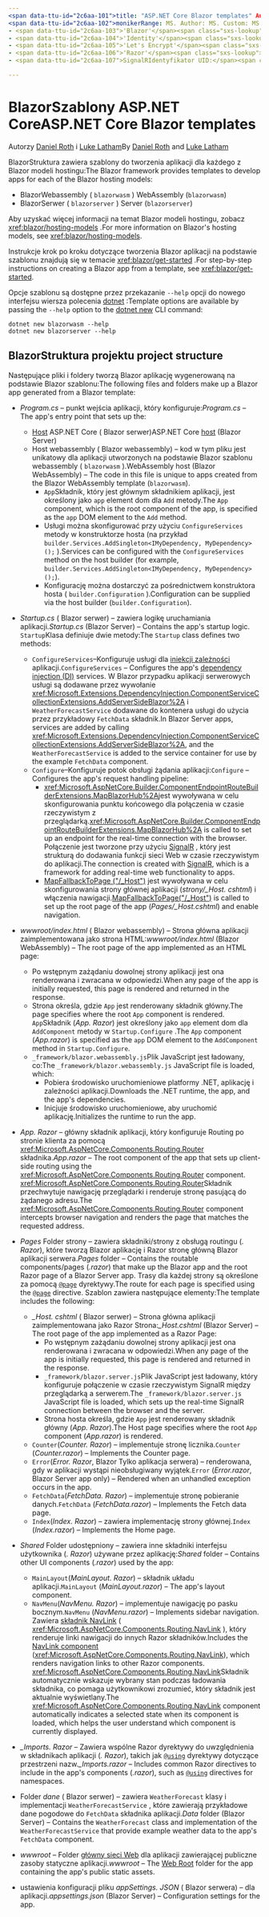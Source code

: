 ```yaml
---
<span data-ttu-id="2c6aa-101">title: "ASP.NET Core Blazor templates" Author: Description: "informacje o Blazor szablonach aplikacji ASP.NET Core i Blazor strukturze projektu".</span><span class="sxs-lookup"><span data-stu-id="2c6aa-101">title: 'ASP.NET Core Blazor templates' author: description: 'Learn about ASP.NET Core Blazor app templates and Blazor project structure.'</span></span>
<span data-ttu-id="2c6aa-102">monikerRange: MS. Author: MS. Custom: MS. Date: No-Loc:</span><span class="sxs-lookup"><span data-stu-id="2c6aa-102">monikerRange: ms.author: ms.custom: ms.date: no-loc:</span></span>
- <span data-ttu-id="2c6aa-103">'Blazor'</span><span class="sxs-lookup"><span data-stu-id="2c6aa-103">'Blazor'</span></span>
- <span data-ttu-id="2c6aa-104">'Identity'</span><span class="sxs-lookup"><span data-stu-id="2c6aa-104">'Identity'</span></span>
- <span data-ttu-id="2c6aa-105">'Let's Encrypt'</span><span class="sxs-lookup"><span data-stu-id="2c6aa-105">'Let's Encrypt'</span></span>
- <span data-ttu-id="2c6aa-106">'Razor'</span><span class="sxs-lookup"><span data-stu-id="2c6aa-106">'Razor'</span></span>
- <span data-ttu-id="2c6aa-107">SignalRIdentyfikator UID:</span><span class="sxs-lookup"><span data-stu-id="2c6aa-107">'SignalR' uid:</span></span> 

---
```

# <a name="aspnet-core-blazor-templates"></a><span data-ttu-id="2c6aa-108">BlazorSzablony ASP.NET Core</span><span class="sxs-lookup"><span data-stu-id="2c6aa-108">ASP.NET Core Blazor templates</span></span>

<span data-ttu-id="2c6aa-109">Autorzy [Daniel Roth](https://github.com/danroth27) i [Luke Latham](https://github.com/guardrex)</span><span class="sxs-lookup"><span data-stu-id="2c6aa-109">By [Daniel Roth](https://github.com/danroth27) and [Luke Latham](https://github.com/guardrex)</span></span>

<span data-ttu-id="2c6aa-110">BlazorStruktura zawiera szablony do tworzenia aplikacji dla każdego z Blazor modeli hostingu:</span><span class="sxs-lookup"><span data-stu-id="2c6aa-110">The Blazor framework provides templates to develop apps for each of the Blazor hosting models:</span></span>

* Blazor<span data-ttu-id="2c6aa-111">Webassembly ( `blazorwasm` )</span><span class="sxs-lookup"><span data-stu-id="2c6aa-111"> WebAssembly (`blazorwasm`)</span></span>
* Blazor<span data-ttu-id="2c6aa-112">Serwer ( `blazorserver` )</span><span class="sxs-lookup"><span data-stu-id="2c6aa-112"> Server (`blazorserver`)</span></span>

<span data-ttu-id="2c6aa-113">Aby uzyskać więcej informacji na temat Blazor modeli hostingu, zobacz <xref:blazor/hosting-models> .</span><span class="sxs-lookup"><span data-stu-id="2c6aa-113">For more information on Blazor's hosting models, see <xref:blazor/hosting-models>.</span></span>

<span data-ttu-id="2c6aa-114">Instrukcje krok po kroku dotyczące tworzenia Blazor aplikacji na podstawie szablonu znajdują się w temacie <xref:blazor/get-started> .</span><span class="sxs-lookup"><span data-stu-id="2c6aa-114">For step-by-step instructions on creating a Blazor app from a template, see <xref:blazor/get-started>.</span></span>

<span data-ttu-id="2c6aa-115">Opcje szablonu są dostępne przez przekazanie `--help` opcji do nowego interfejsu wiersza polecenia [dotnet](/dotnet/core/tools/dotnet-new) :</span><span class="sxs-lookup"><span data-stu-id="2c6aa-115">Template options are available by passing the `--help` option to the [dotnet new](/dotnet/core/tools/dotnet-new) CLI command:</span></span>

```dotnetcli
dotnet new blazorwasm --help
dotnet new blazorserver --help
```

## <a name="blazor-project-structure"></a>Blazor<span data-ttu-id="2c6aa-116">Struktura projektu</span><span class="sxs-lookup"><span data-stu-id="2c6aa-116"> project structure</span></span>

<span data-ttu-id="2c6aa-117">Następujące pliki i foldery tworzą Blazor aplikację wygenerowaną na podstawie Blazor szablonu:</span><span class="sxs-lookup"><span data-stu-id="2c6aa-117">The following files and folders make up a Blazor app generated from a Blazor template:</span></span>

* <span data-ttu-id="2c6aa-118">*Program.cs* &ndash; punkt wejścia aplikacji, który konfiguruje:</span><span class="sxs-lookup"><span data-stu-id="2c6aa-118">*Program.cs* &ndash; The app's entry point that sets up the:</span></span>

  * <span data-ttu-id="2c6aa-119">[Host](xref:fundamentals/host/generic-host) ASP.NET Core ( Blazor serwer)</span><span class="sxs-lookup"><span data-stu-id="2c6aa-119">ASP.NET Core [host](xref:fundamentals/host/generic-host) (Blazor Server)</span></span>
  * <span data-ttu-id="2c6aa-120">Host webassembly ( Blazor webassembly) &ndash; kod w tym pliku jest unikatowy dla aplikacji utworzonych na podstawie Blazor szablonu webassembly ( `blazorwasm` ).</span><span class="sxs-lookup"><span data-stu-id="2c6aa-120">WebAssembly host (Blazor WebAssembly) &ndash; The code in this file is unique to apps created from the Blazor WebAssembly template (`blazorwasm`).</span></span>
    * <span data-ttu-id="2c6aa-121">`App`Składnik, który jest głównym składnikiem aplikacji, jest określony jako `app` element dom dla `Add` metody.</span><span class="sxs-lookup"><span data-stu-id="2c6aa-121">The `App` component, which is the root component of the app, is specified as the `app` DOM element to the `Add` method.</span></span>
    * <span data-ttu-id="2c6aa-122">Usługi można skonfigurować przy użyciu `ConfigureServices` metody w konstruktorze hosta (na przykład `builder.Services.AddSingleton<IMyDependency, MyDependency>();` ).</span><span class="sxs-lookup"><span data-stu-id="2c6aa-122">Services can be configured with the `ConfigureServices` method on the host builder (for example, `builder.Services.AddSingleton<IMyDependency, MyDependency>();`).</span></span>
    * <span data-ttu-id="2c6aa-123">Konfigurację można dostarczyć za pośrednictwem konstruktora hosta ( `builder.Configuration` ).</span><span class="sxs-lookup"><span data-stu-id="2c6aa-123">Configuration can be supplied via the host builder (`builder.Configuration`).</span></span>

* <span data-ttu-id="2c6aa-124">*Startup.cs* ( Blazor serwer) &ndash; zawiera logikę uruchamiania aplikacji.</span><span class="sxs-lookup"><span data-stu-id="2c6aa-124">*Startup.cs* (Blazor Server) &ndash; Contains the app's startup logic.</span></span> <span data-ttu-id="2c6aa-125">`Startup`Klasa definiuje dwie metody:</span><span class="sxs-lookup"><span data-stu-id="2c6aa-125">The `Startup` class defines two methods:</span></span>

  * <span data-ttu-id="2c6aa-126">`ConfigureServices`&ndash;Konfiguruje usługi dla [iniekcji zależności](xref:fundamentals/dependency-injection) aplikacji.</span><span class="sxs-lookup"><span data-stu-id="2c6aa-126">`ConfigureServices` &ndash; Configures the app's [dependency injection (DI)](xref:fundamentals/dependency-injection) services.</span></span> <span data-ttu-id="2c6aa-127">W Blazor przypadku aplikacji serwerowych usługi są dodawane przez wywołanie <xref:Microsoft.Extensions.DependencyInjection.ComponentServiceCollectionExtensions.AddServerSideBlazor%2A> i `WeatherForecastService` dodawane do kontenera usługi do użycia przez przykładowy `FetchData` składnik.</span><span class="sxs-lookup"><span data-stu-id="2c6aa-127">In Blazor Server apps, services are added by calling <xref:Microsoft.Extensions.DependencyInjection.ComponentServiceCollectionExtensions.AddServerSideBlazor%2A>, and the `WeatherForecastService` is added to the service container for use by the example `FetchData` component.</span></span>
  * <span data-ttu-id="2c6aa-128">`Configure`&ndash;Konfiguruje potok obsługi żądania aplikacji:</span><span class="sxs-lookup"><span data-stu-id="2c6aa-128">`Configure` &ndash; Configures the app's request handling pipeline:</span></span>
    * <span data-ttu-id="2c6aa-129"><xref:Microsoft.AspNetCore.Builder.ComponentEndpointRouteBuilderExtensions.MapBlazorHub%2A>jest wywoływana w celu skonfigurowania punktu końcowego dla połączenia w czasie rzeczywistym z przeglądarką.</span><span class="sxs-lookup"><span data-stu-id="2c6aa-129"><xref:Microsoft.AspNetCore.Builder.ComponentEndpointRouteBuilderExtensions.MapBlazorHub%2A> is called to set up an endpoint for the real-time connection with the browser.</span></span> <span data-ttu-id="2c6aa-130">Połączenie jest tworzone przy użyciu [SignalR](xref:signalr/introduction) , który jest strukturą do dodawania funkcji sieci Web w czasie rzeczywistym do aplikacji.</span><span class="sxs-lookup"><span data-stu-id="2c6aa-130">The connection is created with [SignalR](xref:signalr/introduction), which is a framework for adding real-time web functionality to apps.</span></span>
    * <span data-ttu-id="2c6aa-131">[MapFallbackToPage ("/_Host")](xref:Microsoft.AspNetCore.Builder.RazorPagesEndpointRouteBuilderExtensions.MapFallbackToPage*) jest wywoływana w celu skonfigurowania strony głównej aplikacji (*strony/_Host. cshtml*) i włączenia nawigacji.</span><span class="sxs-lookup"><span data-stu-id="2c6aa-131">[MapFallbackToPage("/_Host")](xref:Microsoft.AspNetCore.Builder.RazorPagesEndpointRouteBuilderExtensions.MapFallbackToPage*) is called to set up the root page of the app (*Pages/_Host.cshtml*) and enable navigation.</span></span>

* <span data-ttu-id="2c6aa-132">*wwwroot/index.html* ( Blazor webassembly) &ndash; Strona główna aplikacji zaimplementowana jako strona HTML:</span><span class="sxs-lookup"><span data-stu-id="2c6aa-132">*wwwroot/index.html* (Blazor WebAssembly) &ndash; The root page of the app implemented as an HTML page:</span></span>
  * <span data-ttu-id="2c6aa-133">Po wstępnym zażądaniu dowolnej strony aplikacji jest ona renderowana i zwracana w odpowiedzi.</span><span class="sxs-lookup"><span data-stu-id="2c6aa-133">When any page of the app is initially requested, this page is rendered and returned in the response.</span></span>
  * <span data-ttu-id="2c6aa-134">Strona określa, gdzie `App` jest renderowany składnik główny.</span><span class="sxs-lookup"><span data-stu-id="2c6aa-134">The page specifies where the root `App` component is rendered.</span></span> <span data-ttu-id="2c6aa-135">`App`Składnik (*App. Razor*) jest określony jako `app` element dom dla `AddComponent` metody w `Startup.Configure` .</span><span class="sxs-lookup"><span data-stu-id="2c6aa-135">The `App` component (*App.razor*) is specified as the `app` DOM element to the `AddComponent` method in `Startup.Configure`.</span></span>
  * <span data-ttu-id="2c6aa-136">`_framework/blazor.webassembly.js`Plik JavaScript jest ładowany, co:</span><span class="sxs-lookup"><span data-stu-id="2c6aa-136">The `_framework/blazor.webassembly.js` JavaScript file is loaded, which:</span></span>
    * <span data-ttu-id="2c6aa-137">Pobiera środowisko uruchomieniowe platformy .NET, aplikację i zależności aplikacji.</span><span class="sxs-lookup"><span data-stu-id="2c6aa-137">Downloads the .NET runtime, the app, and the app's dependencies.</span></span>
    * <span data-ttu-id="2c6aa-138">Inicjuje środowisko uruchomieniowe, aby uruchomić aplikację.</span><span class="sxs-lookup"><span data-stu-id="2c6aa-138">Initializes the runtime to run the app.</span></span>

* <span data-ttu-id="2c6aa-139">*App. Razor* &ndash; główny składnik aplikacji, który konfiguruje Routing po stronie klienta za pomocą <xref:Microsoft.AspNetCore.Components.Routing.Router> składnika.</span><span class="sxs-lookup"><span data-stu-id="2c6aa-139">*App.razor* &ndash; The root component of the app that sets up client-side routing using the <xref:Microsoft.AspNetCore.Components.Routing.Router> component.</span></span> <span data-ttu-id="2c6aa-140"><xref:Microsoft.AspNetCore.Components.Routing.Router>Składnik przechwytuje nawigację przeglądarki i renderuje stronę pasującą do żądanego adresu.</span><span class="sxs-lookup"><span data-stu-id="2c6aa-140">The <xref:Microsoft.AspNetCore.Components.Routing.Router> component intercepts browser navigation and renders the page that matches the requested address.</span></span>

* <span data-ttu-id="2c6aa-141">*Pages* Folder strony &ndash; zawiera składniki/strony z obsługą routingu (*. Razor*), które tworzą Blazor aplikację i Razor stronę główną Blazor aplikacji serwera.</span><span class="sxs-lookup"><span data-stu-id="2c6aa-141">*Pages* folder &ndash; Contains the routable components/pages (*.razor*) that make up the Blazor app and the root Razor page of a Blazor Server app.</span></span> <span data-ttu-id="2c6aa-142">Trasy dla każdej strony są określone za pomocą [`@page`](xref:mvc/views/razor#page) dyrektywy.</span><span class="sxs-lookup"><span data-stu-id="2c6aa-142">The route for each page is specified using the [`@page`](xref:mvc/views/razor#page) directive.</span></span> <span data-ttu-id="2c6aa-143">Szablon zawiera następujące elementy:</span><span class="sxs-lookup"><span data-stu-id="2c6aa-143">The template includes the following:</span></span>
  * <span data-ttu-id="2c6aa-144">*_Host. cshtml* ( Blazor serwer) &ndash; Strona główna aplikacji zaimplementowana jako Razor Strona:</span><span class="sxs-lookup"><span data-stu-id="2c6aa-144">*_Host.cshtml* (Blazor Server) &ndash; The root page of the app implemented as a Razor Page:</span></span>
    * <span data-ttu-id="2c6aa-145">Po wstępnym zażądaniu dowolnej strony aplikacji jest ona renderowana i zwracana w odpowiedzi.</span><span class="sxs-lookup"><span data-stu-id="2c6aa-145">When any page of the app is initially requested, this page is rendered and returned in the response.</span></span>
    * <span data-ttu-id="2c6aa-146">`_framework/blazor.server.js`Plik JavaScript jest ładowany, który konfiguruje połączenie w czasie rzeczywistym SignalR między przeglądarką a serwerem.</span><span class="sxs-lookup"><span data-stu-id="2c6aa-146">The `_framework/blazor.server.js` JavaScript file is loaded, which sets up the real-time SignalR connection between the browser and the server.</span></span>
    * <span data-ttu-id="2c6aa-147">Strona hosta określa, gdzie `App` jest renderowany składnik główny (*App. Razor*).</span><span class="sxs-lookup"><span data-stu-id="2c6aa-147">The Host page specifies where the root `App` component (*App.razor*) is rendered.</span></span>
  * <span data-ttu-id="2c6aa-148">`Counter`(*Counter. Razor*) &ndash; implementuje stronę licznika.</span><span class="sxs-lookup"><span data-stu-id="2c6aa-148">`Counter` (*Counter.razor*) &ndash; Implements the Counter page.</span></span>
  * <span data-ttu-id="2c6aa-149">`Error`(*Error. Razor*, Blazor Tylko aplikacja serwera) &ndash; renderowana, gdy w aplikacji wystąpi nieobsługiwany wyjątek.</span><span class="sxs-lookup"><span data-stu-id="2c6aa-149">`Error` (*Error.razor*, Blazor Server app only) &ndash; Rendered when an unhandled exception occurs in the app.</span></span>
  * <span data-ttu-id="2c6aa-150">`FetchData`(*FetchData. Razor*) &ndash; implementuje stronę pobieranie danych.</span><span class="sxs-lookup"><span data-stu-id="2c6aa-150">`FetchData` (*FetchData.razor*) &ndash; Implements the Fetch data page.</span></span>
  * <span data-ttu-id="2c6aa-151">`Index`(*Index. Razor*) &ndash; zawiera implementację strony głównej.</span><span class="sxs-lookup"><span data-stu-id="2c6aa-151">`Index` (*Index.razor*) &ndash; Implements the Home page.</span></span>

* <span data-ttu-id="2c6aa-152">*Shared* Folder udostępniony &ndash; zawiera inne składniki interfejsu użytkownika (*. Razor*) używane przez aplikację:</span><span class="sxs-lookup"><span data-stu-id="2c6aa-152">*Shared* folder &ndash; Contains other UI components (*.razor*) used by the app:</span></span>
  * <span data-ttu-id="2c6aa-153">`MainLayout`(*MainLayout. Razor*) &ndash; składnik układu aplikacji.</span><span class="sxs-lookup"><span data-stu-id="2c6aa-153">`MainLayout` (*MainLayout.razor*) &ndash; The app's layout component.</span></span>
  * <span data-ttu-id="2c6aa-154">`NavMenu`(*NavMenu. Razor*) &ndash; implementuje nawigację po pasku bocznym.</span><span class="sxs-lookup"><span data-stu-id="2c6aa-154">`NavMenu` (*NavMenu.razor*) &ndash; Implements sidebar navigation.</span></span> <span data-ttu-id="2c6aa-155">Zawiera [składnik NavLink](xref:blazor/routing#navlink-component) ( <xref:Microsoft.AspNetCore.Components.Routing.NavLink> ), który renderuje linki nawigacji do innych Razor składników.</span><span class="sxs-lookup"><span data-stu-id="2c6aa-155">Includes the [NavLink component](xref:blazor/routing#navlink-component) (<xref:Microsoft.AspNetCore.Components.Routing.NavLink>), which renders navigation links to other Razor components.</span></span> <span data-ttu-id="2c6aa-156"><xref:Microsoft.AspNetCore.Components.Routing.NavLink>Składnik automatycznie wskazuje wybrany stan podczas ładowania składnika, co pomaga użytkownikowi zrozumieć, który składnik jest aktualnie wyświetlany.</span><span class="sxs-lookup"><span data-stu-id="2c6aa-156">The <xref:Microsoft.AspNetCore.Components.Routing.NavLink> component automatically indicates a selected state when its component is loaded, which helps the user understand which component is currently displayed.</span></span>

* <span data-ttu-id="2c6aa-157">*_Imports. Razor* &ndash; Zawiera wspólne Razor dyrektywy do uwzględnienia w składnikach aplikacji (*. Razor*), takich jak [`@using`](xref:mvc/views/razor#using) dyrektywy dotyczące przestrzeni nazw.</span><span class="sxs-lookup"><span data-stu-id="2c6aa-157">*_Imports.razor* &ndash; Includes common Razor directives to include in the app's components (*.razor*), such as [`@using`](xref:mvc/views/razor#using) directives for namespaces.</span></span>

* <span data-ttu-id="2c6aa-158">Folder *dane* ( Blazor serwer) &ndash; zawiera `WeatherForecast` klasy i implementacji `WeatherForecastService` , które zawierają przykładowe dane pogodowe do `FetchData` składnika aplikacji.</span><span class="sxs-lookup"><span data-stu-id="2c6aa-158">*Data* folder (Blazor Server) &ndash; Contains the `WeatherForecast` class and implementation of the `WeatherForecastService` that provide example weather data to the app's `FetchData` component.</span></span>

* <span data-ttu-id="2c6aa-159">*wwwroot* &ndash; Folder [główny sieci Web](xref:fundamentals/index#web-root) dla aplikacji zawierającej publiczne zasoby statyczne aplikacji.</span><span class="sxs-lookup"><span data-stu-id="2c6aa-159">*wwwroot* &ndash; The [Web Root](xref:fundamentals/index#web-root) folder for the app containing the app's public static assets.</span></span>

* <span data-ttu-id="2c6aa-160">ustawienia konfiguracji pliku *appSettings. JSON* ( Blazor serwera) &ndash; dla aplikacji.</span><span class="sxs-lookup"><span data-stu-id="2c6aa-160">*appsettings.json* (Blazor Server) &ndash; Configuration settings for the app.</span></span>
